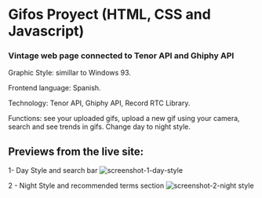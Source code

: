 # Gifos Proyect (HTML, CSS and Javascript)
### Vintage web page connected to Tenor API and Ghiphy API


Graphic Style: simillar to Windows 93.

Frontend language: Spanish.

Technology: Tenor API, Ghiphy API, Record RTC Library.

Functions: see your uploaded gifs, upload a new gif using your camera, search and see trends in gifs. Change day to night style.

## Previews from the live site:

1- Day Style and search bar
![screenshot-1-day-style](https://user-images.githubusercontent.com/58470524/87615233-9ef83380-c6e8-11ea-8696-0febe7247add.png)

2 - Night Style and recommended terms section
![screenshot-2-night style](https://user-images.githubusercontent.com/58470524/87620806-dfaa7980-c6f5-11ea-93a7-4324bcb9ed92.png)
